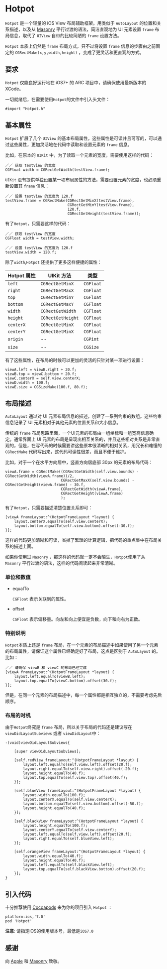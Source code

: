 # Hotpot

`Hotpot` 是一个轻量的 iOS View 布局辅助框架。用类似于 `AutoLayout` 的位置和关系描述，以及从 [Masonry](https://github.com/SnapKit/Masonry) 平行过渡的语法，简洁直观地为 UI 元素设置 `frame` 布局信息，取代了 `UIView` 自带的比较简陋的   `frame`  设置方法。

`Hotpot` 本质上仍然是 `frame` 布局方式，只不过将设置 `frame` 信息的步骤由之前固定的 `CGRectMake(x,y,width,height)` ，变成了更灵活和更直观的方式。

## 要求

`Hotpot` 仅能良好运行地在 iOS7+ 的 ARC 项目中，请确保使用最新版本的 XCode。

一切就绪后，在需要使用`Hotpot`的文件中引入头文件：

	#import "Hotpot.h"
	


## 基本属性

`Hotpot` 扩展了几个 `UIView` 的基本布局属性，这些属性是可读并且可写的，可以通过这些属性，更加灵活地在代码中读取和设置元素的 `frame` 信息。

比如，在原本的 `UIKit` 中，为了读取一个元素的宽度，需要使用这样的代码：

	／／ 获取 testView 的宽度
	CGFloat width = CGRectGetWidth(testView.frame);

 `UIKit` 没有提供单独设置某一项布局属性的方法，需要设置元素的宽度，也必须重新设置其 `frame` 信息：

	／／ 设置 testView 的宽度为 120.f
	testView.frame = CGRectMake(CGRectGetMinX(testView.frame),
                                CGRectGetMinY(testView.frame),
                                120.f,
                                CGRectGetHeight(testView.frame));
	

有了`Hotpot`，只需要这样的代码：

	／／ 获取 testView 的宽度
	CGFloat width = testView.width;
	
	／／ 设置 testView 的宽度为 120.f
	testView.width = 120.f;

除了`width`,`Hotpot` 还提供了更多这样便捷的属性：

Hotpot 属性 | UIKit 方法 | 类型
------------ | ------------- | -------
`left`	 | `CGRectGetMinX` | `CGFloat`
`right`	 | `CGRectGetMaxX` | `CGFloat`
`top`	 | `CGRectGetMinY` | `CGFloat`
`bottom`	 | `CGRectGetMaxY` | `CGFloat`
`width`	 | `CGRectGetWidth` | `CGFloat`
`height`	 | `CGRectGetHeight` | `CGFloat`
`centerX`	 | `CGRectGetMinX` | `CGFloat`
`centerY`	 | `CGRectGetMinX` | `CGFloat`
`origin`	| -- | `CGPint`
`size`	| -- | `CGSize`

有了这些属性，在布局的时候可以更加的灵活的只针对某一项进行设置：

	viewA.left = viewB.right + 20.f;
    viewB.top = viewC.bottom + 20.f;
    viewC.centerX = self.view.centerX;
    viewD.width = 100.f;
    viewE.size = CGSizeMake(100.f, 80.f);

## 布局描述

`AutoLayout` 通过对 UI 元素布局信息的描述，创建了一系列约束的数组。这些约束信息记录了 UI 元素相对于其他元素的位置关系和大小信息。

传统的 `frame` 布局思路里面，一个UI元素的布局由一组坐标和一组宽高信息确定。通常界面上 UI 元素的布局是呈现出相互关系的，并且这些相对关系是非常直观的，但是，在写代码的时候需要讲这些原本很清晰的相对关系，用冗长和难懂的 `CGRectMake` 代码写出来，这代码可读性很差，而且不便于维护。

比如，对于一个在水平方向居中，竖直方向居底部 30px 的元素的布局代码：

	viewA.frame = CGRectMake((CGRectGetWidth(self.view.bounds) - CGRectGetWidth(viewA.frame))/2,
                             CGRectGetMaxX(self.view.bounds) - CGRectGetHeight(viewA.frame) - 30.f,
                             CGRectGetWidth(viewA.frame),
                             CGRectGetHeight(viewA.frame)
                             );


有了`Hotpot`，只需要描述清楚位置关系即可：

	[viewA frameLayout:^(HotpotFrameLayout *layout) {
        layout.centerX.equalTo(self.view.centerX);
        layout.bottom.equalTo(self.view.bottom).offset(-30.f);
    }];
    
这样的代码更加清晰和可读，省掉了繁琐的计算逻辑，把代码的重点集中在布局关系的描述上面。

如果你使用过 `Masonry` ，那这样的代码就一定不会陌生，`Hotpot`使用了从 `Masonry` 平行过渡的语法，这样的代码阅读起来非常清晰。

### 单位和数值

* equalTo

	`CGFloat` 表示关联到的属性。

* offset

	`CGFloat` 	表示偏移量。向左和向上便宜是负数，向下和向右为正数。



### 特别说明

`Hotpot`本质上还是 `frame` 布局，在一个元素的布局描述中如果使用了另一个元素的布局属性，请保证这个属性已经确定好了布局，这点是区别于 `AutoLayout` 的。比如：

	／／ 请确保 viewB 和 viewC 的布局已经完成
	[viewA frameLayout:^(HotpotFrameLayout *layout) {
        layout.left.equalTo(viewB.left);
        layout.top.equalTo(viewC.bottom).offset(30.f);
    }];
    
但是，在同一个元素的布局描述中，每一个属性都是相互独立的，不需要考虑先后顺序。

### 布局的时机

由于`Hotpot`终究是 `frame` 布局，所以关于布局的代码还是建议写在`viewDidLayoutSubviews` 或者 `viewDidLayout`中：




	-(void)viewDidLayoutSubviews{

	    [super viewDidLayoutSubviews];

	    [self.redView frameLayout:^(HotpotFrameLayout *layout) {
	        layout.left.equalTo(self.view.left).offset(20.f);
	        layout.right.equalTo(self.view.right).offset(-20.f);
	        layout.height.equalTo(40.f);
	        layout.top.equalTo(self.view.top).offset(40.f);
	    }];
	    
	    [self.blueView frameLayout:^(HotpotFrameLayout *layout) {
	        layout.width.equalTo(100.f);
	        layout.centerX.equalTo(self.view.centerX);
	        layout.bottom.equalTo(self.view.bottom).offset(-50.f);
	        layout.height.equalTo(40.f);
	    }];
	    
	    [self.blackView frameLayout:^(HotpotFrameLayout *layout) {
	        layout.height.equalTo(100.f);
	        layout.centerY.equalTo(self.view.centerY);
	        layout.left.equalTo(self.view.left).offset(20.f);
	        layout.right.equalTo(self.blueView.left);
	    }];
	    
	    [self.orangeView frameLayout:^(HotpotFrameLayout *layout) {
	        layout.width.equalTo(40.f);
	        layout.height.equalTo(40.f);
	        layout.left.equalTo(self.blackView.left);
	        layout.top.equalTo(self.blackView.bottom).offset(20.f);
	    }];
	}


## 引入代码


十分推荐使用 [Cocoapods](http://cocoapods.org) 来为你的项目引入 `Hotpot` ：

	platform:ios,'7.0'
	pod 'Hotpot'
	
**注意**: 请指定iOS的使用版本号，最低是`iOS7.0`

## 感谢

向 [Apple](http://www.apple.com/) 和 [Masonry](https://github.com/SnapKit/Masonry) 致敬。